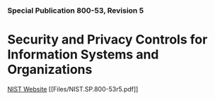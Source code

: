 ### Special Publication 800-53, Revision 5

# Security and Privacy Controls for Information Systems and Organizations

[NIST Website](https://csrc.nist.gov/publications/detail/sp/800-53/rev-5/final)
[[Files/NIST.SP.800-53r5.pdf]]
